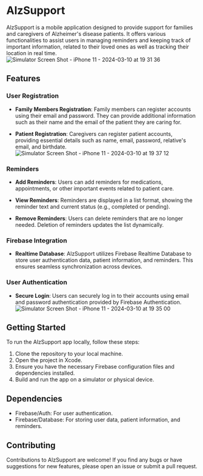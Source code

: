 # AlzSupport

AlzSupport is a mobile application designed to provide support for families and caregivers of Alzheimer's disease patients. It offers various functionalities to assist users in managing reminders and keeping track of important information, related to their loved ones as well as tracking their location in real time.
![Simulator Screen Shot - iPhone 11 - 2024-03-10 at 19 31 36](https://github.com/schrodingerisdead/AlzSupport/assets/63170223/b6dddd21-1bc4-4f55-a930-d1e9f703a9f6)
## Features

### User Registration

- **Family Members Registration**: Family members can register accounts using their email and password. They can provide additional information such as their name and the email of the patient they are caring for.

- **Patient Registration**: Caregivers can register patient accounts, providing essential details such as name, email, password, relative's email, and birthdate.
  ![Simulator Screen Shot - iPhone 11 - 2024-03-10 at 19 37 12](https://github.com/schrodingerisdead/AlzSupport/assets/63170223/eb2e9273-252c-4443-8daf-b31970f13b89)


### Reminders

- **Add Reminders**: Users can add reminders for medications, appointments, or other important events related to patient care.

- **View Reminders**: Reminders are displayed in a list format, showing the reminder text and current status (e.g., completed or pending).

- **Remove Reminders**: Users can delete reminders that are no longer needed. Deletion of reminders updates the list dynamically.

### Firebase Integration

- **Realtime Database**: AlzSupport utilizes Firebase Realtime Database to store user authentication data, patient information, and reminders. This ensures seamless synchronization across devices.

### User Authentication

- **Secure Login**: Users can securely log in to their accounts using email and password authentication provided by Firebase Authentication.
   ![Simulator Screen Shot - iPhone 11 - 2024-03-10 at 19 35 00](https://github.com/schrodingerisdead/AlzSupport/assets/63170223/e4aef1a1-4847-4774-8472-15e76bdf8c87)

## Getting Started

To run the AlzSupport app locally, follow these steps:

1. Clone the repository to your local machine.
2. Open the project in Xcode.
3. Ensure you have the necessary Firebase configuration files and dependencies installed.
4. Build and run the app on a simulator or physical device.

## Dependencies

- Firebase/Auth: For user authentication.
- Firebase/Database: For storing user data, patient information, and reminders.

## Contributing

Contributions to AlzSupport are welcome! If you find any bugs or have suggestions for new features, please open an issue or submit a pull request.

